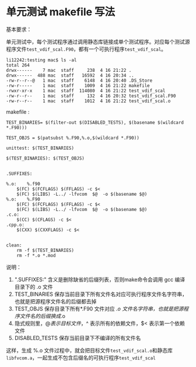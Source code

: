 # 单元测试 makefile 写法

基本要求：

单元测试中，每个测试程序通过调用静态库链接成单个测试程序。对应每个测试源程序文件`test_vdif_scal.F90`，都有一个可执行程序`test_vdif_scal`。

```
li12242:testing mac$ ls -al
total 264
drwx------    7 mac  staff     238  4 16 21:22 .
drwx------  488 mac  staff   16592  4 16 20:34 ..
-rw-r--r--@   1 mac  staff    6148  4 16 20:40 .DS_Store
-rw-r-----    1 mac  staff    1009  4 16 21:22 makefile
-rwxr-xr-x    1 mac  staff  114080  4 16 21:22 test_vdif_scal
-rw-r--r--    1 mac  staff     132  4 16 20:32 test_vdif_scal.F90
-rw-r--r--    1 mac  staff    1012  4 16 21:22 test_vdif_scal.o
```

makefile :

```
TEST_BINARIES= $(filter-out $(DISABLED_TESTS), $(basename $(wildcard *.F90)))

TEST_OBJS = $(patsubst %.F90,%.o,$(wildcard *.F90))

unittest: $(TEST_BINARIES)

$(TEST_BINARIES): $(TEST_OBJS)


.SUFFIXES:

%.o:    %.f90
    $(FC) $(FCFLAGS) $(FFLAGS) -c $<
    $(FC) $(LIBS) -L../ -lfvcom  $@  -o $(basename $@)
%.o:    %.F90
    $(FC) $(FCFLAGS) $(FFLAGS) -c $<
    $(FC) $(LIBS) -L../ -lfvcom  $@  -o $(basename $@)
.c.o:
    $(CC) $(CFLAGS) -c $<
.cpp.o:
    $(CXX) $(CXXFLAGS) -c $<


clean:
    rm -f $(TEST_BINARIES)
    rm -f *.o *.mod

```

说明：

1. ".SUFFIXES:" 含义是删除缺省的后缀列表，否则make命令会调用 gcc 编译目录下的 .o 文件
2. TEST_BINARIES 保存当前目录下所有文件名对应可执行程序文件名字符串，也就是把源程序文件名的后缀都去掉
3. TEST_OBJS 保存目录下所有*.F90 文件对应 *.o 文件名字符串，也就是把源程序文件名的后缀换成*.o
4. 隐式规则里，$@ 表示目标文件，$^ 表示所有的依赖文件，$< 表示第一个依赖文件
5. DISABLED_TESTS 保存当前目录下不编译的所有文件名

这样，生成 %.o 文件过程中，就会把目标文件`test_vdif_scal.o`和静态库`libfvcom.a`，一起生成不包含后缀名的可执行程序`test_vdif_scal`
